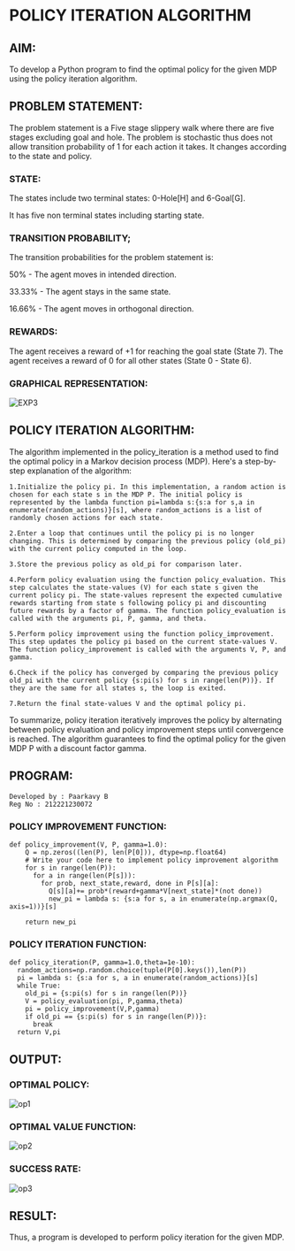 # POLICY ITERATION ALGORITHM

## AIM:
To develop a Python program to find the optimal policy for the given MDP using the policy iteration algorithm.

## PROBLEM STATEMENT:
The problem statement is a Five stage slippery walk where there are five stages excluding goal and hole. The problem is stochastic thus does not allow transition probability of 1 for each action it takes. It changes according to the state and policy.

### STATE:
The states include two terminal states: 0-Hole[H] and 6-Goal[G].

It has five non terminal states including starting state.

### TRANSITION PROBABILITY;
The transition probabilities for the problem statement is:

50% - The agent moves in intended direction.

33.33% - The agent stays in the same state.

16.66% - The agent moves in orthogonal direction.

### REWARDS:
The agent receives a reward of +1 for reaching the goal state (State 7). The agent receives a reward of 0 for all other states (State 0 - State 6).

### GRAPHICAL REPRESENTATION:
![EXP3](https://github.com/PAARKAVYB/policy-iteration-algorithm/assets/93509383/a02e0135-89d2-4134-bea8-943077b0c0dd)

## POLICY ITERATION ALGORITHM:
The algorithm implemented in the policy_iteration is a method used to find the optimal policy in a Markov decision process (MDP). Here's a step-by-step explanation of the algorithm:

    1.Initialize the policy pi. In this implementation, a random action is chosen for each state s in the MDP P. The initial policy is represented by the lambda function pi=lambda s:{s:a for s,a in enumerate(random_actions)}[s], where random_actions is a list of randomly chosen actions for each state.

    2.Enter a loop that continues until the policy pi is no longer changing. This is determined by comparing the previous policy (old_pi) with the current policy computed in the loop.

    3.Store the previous policy as old_pi for comparison later.

    4.Perform policy evaluation using the function policy_evaluation. This step calculates the state-values (V) for each state s given the current policy pi. The state-values represent the expected cumulative rewards starting from state s following policy pi and discounting future rewards by a factor of gamma. The function policy_evaluation is called with the arguments pi, P, gamma, and theta.

    5.Perform policy improvement using the function policy_improvement. This step updates the policy pi based on the current state-values V. The function policy_improvement is called with the arguments V, P, and gamma.

    6.Check if the policy has converged by comparing the previous policy old_pi with the current policy {s:pi(s) for s in range(len(P))}. If they are the same for all states s, the loop is exited.

    7.Return the final state-values V and the optimal policy pi.

To summarize, policy iteration iteratively improves the policy by alternating between policy evaluation and policy improvement steps until convergence is reached. The algorithm guarantees to find the optimal policy for the given MDP P with a discount factor gamma.

## PROGRAM:
```
Developed by : Paarkavy B
Reg No : 212221230072
```
### POLICY IMPROVEMENT FUNCTION:
```
def policy_improvement(V, P, gamma=1.0):
    Q = np.zeros((len(P), len(P[0])), dtype=np.float64)
    # Write your code here to implement policy improvement algorithm
    for s in range(len(P)):
      for a in range(len(P[s])):
        for prob, next_state,reward, done in P[s][a]:
          Q[s][a]+= prob*(reward+gamma*V[next_state]*(not done))
          new_pi = lambda s: {s:a for s, a in enumerate(np.argmax(Q, axis=1))}[s]

    return new_pi
```

### POLICY ITERATION FUNCTION:
```
def policy_iteration(P, gamma=1.0,theta=1e-10):
  random_actions=np.random.choice(tuple(P[0].keys()),len(P))
  pi = lambda s: {s:a for s, a in enumerate(random_actions)}[s]
  while True:
    old_pi = {s:pi(s) for s in range(len(P))}
    V = policy_evaluation(pi, P,gamma,theta)
    pi = policy_improvement(V,P,gamma)
    if old_pi == {s:pi(s) for s in range(len(P))}:
      break
  return V,pi
```

## OUTPUT:
### OPTIMAL POLICY:
![op1](https://github.com/PAARKAVYB/policy-iteration-algorithm/assets/93509383/292fd7fd-2161-4f92-b20c-aad506b2ae78)

### OPTIMAL VALUE FUNCTION:
![op2](https://github.com/PAARKAVYB/policy-iteration-algorithm/assets/93509383/0c59bb91-50cf-4ac1-a0d4-fcfecd7ac682)

### SUCCESS RATE:
![op3](https://github.com/PAARKAVYB/policy-iteration-algorithm/assets/93509383/d9125322-292a-49b2-abfa-6ca1b19e280e)

## RESULT:
Thus, a program is developed to perform policy iteration for the given MDP.

